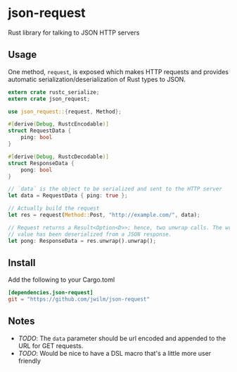 json-request
============

Rust library for talking to JSON HTTP servers

## Usage

One method, `request`, is exposed which makes HTTP requests and provides
automatic serialization/deserialization of Rust types to JSON.

```rust
extern crate rustc_serialize;
extern crate json_request;

use json_request::{request, Method};

#[derive(Debug, RustcEncodable)]
struct RequestData {
    ping: bool
}

#[derive(Debug, RustcDecodable)]
struct ResponseData {
    pong: bool
}

// `data` is the object to be serialized and sent to the HTTP server
let data = RequestData { ping: true };

// Actually build the request
let res = request(Method::Post, "http://example.com/", data);

// Request returns a Result<Option<D>>; hence, two unwrap calls. The wrapped
// value has been deserialized from a JSON response.
let pong: ResponseData = res.unwrap().unwrap();
```

## Install

Add the following to your Cargo.toml

```toml
[dependencies.json-request]
git = "https://github.com/jwilm/json-request"
```

## Notes

- *TODO*: The `data` parameter should be url encoded and appended to the URL for
  GET requests.
- *TODO*: Would be nice to have a DSL macro that's a little more user friendly
